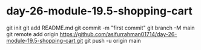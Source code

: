 # day-26-module-19.5-shopping-cart
git init
git add README.md
git commit -m "first commit"
git branch -M main
git remote add origin https://github.com/asifurrahman01714/day-26-module-19.5-shopping-cart.git
git push -u origin main
